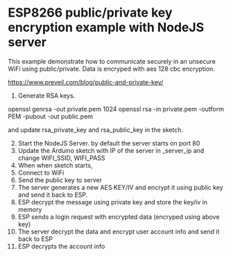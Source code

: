 # ESP8266 public/private key encryption example with NodeJS server

This example demonstrate how to communicate securely in an unsecure WiFi using public/private. Data is encryped with aes 128 cbc encryption.

https://www.preveil.com/blog/public-and-private-key/

1. Generate RSA keys.

openssl genrsa -out private.pem 1024
openssl rsa -in private.pem -outform PEM -pubout -out public.pem

and update rsa_private_key and rsa_public_key in the sketch.

2. Start the NodeJS Server. by default the server starts on port 80
3. Update the Arduino sketch with IP of the server in _server_ip and change WIFI_SSID, WIFI_PASS
4. When when sketch starts, 
  1. Connect to WiFi
  2. Send the public key to server 
  3. The server generates a new AES KEY/IV and encrypt it using public key and send it back to ESP.
  4. ESP decrypt the message using private key and store the key/iv in memory
  5. ESP sends a login request with encrypted data (encryped using above key)
  6. The server decrypt the data and encrypt user account info and send it back to ESP
  7. ESP decrypts the account info


